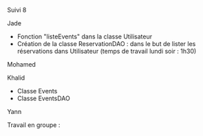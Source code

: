 Suivi 8

Jade 

- Fonction "listeEvents" dans la classe Utilisateur
- Création de la classe ReservationDAO : dans le but de lister les réservations dans Utilisateur
(temps de travail lundi soir : 1h30)


Mohamed



Khalid

- Classe Events
- Classe EventsDAO


Yann



Travail en groupe :
